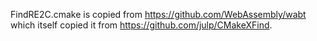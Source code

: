 FindRE2C.cmake is copied from https://github.com/WebAssembly/wabt which
itself copied it from https://github.com/julp/CMakeXFind.

